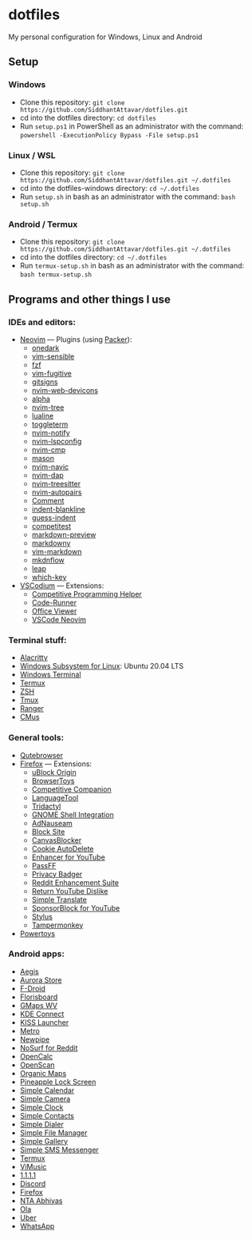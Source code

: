 # dotfiles
My personal configuration for Windows, Linux and Android

## Setup
### Windows
 - Clone this repository: `git clone https://github.com/SiddhantAttavar/dotfiles.git`
 - cd into the dotfiles directory: `cd dotfiles`
 - Run `setup.ps1` in PowerShell as an administrator with the command: `powershell -ExecutionPolicy Bypass -File setup.ps1`

### Linux / WSL
 - Clone this repository: `git clone https://github.com/SiddhantAttavar/dotfiles.git ~/.dotfiles`
 - cd into the dotfiles-windows directory: `cd ~/.dotfiles`
 - Run `setup.sh` in bash as an administrator with the command: `bash setup.sh`

### Android / Termux
 - Clone this repository: `git clone https://github.com/SiddhantAttavar/dotfiles.git ~/.dotfiles`
 - cd into the dotfiles directory: `cd ~/.dotfiles`
 - Run `termux-setup.sh` in bash as an administrator with the command: `bash termux-setup.sh`

## Programs and other things I use
### IDEs and editors:
 - [Neovim](https://neovim.io/) — Plugins (using [Packer](https://github.com/wbthomason/packer.nvim)):
	- [onedark](https://github.com/navarasu/onedark.nvim)
	- [vim-sensible](https://github.com/tpope/vim-sensible)
	- [fzf](https://github.com/junegunn/fzf.vim)
	- [vim-fugitive](https://github.com/tpope/vim-fugitive)
	- [gitsigns](https://github.com/lewis6991/gitsigns.nvim)
	- [nvim-web-devicons](https://github.com/kyazdani42/nvim-web-devicons)
	- [alpha](https://github.com/goolord/alpha-nvim)
	- [nvim-tree](https://github.com/kyazdani42/nvim-tree.lua)
	- [lualine](https://github.com/nvim-lualine/lualine.nvim)
	- [toggleterm](https://github.com/akinsho/toggleterm.nvim)
	- [nvim-notify](https://github.com/rcarriga/nvim-notify)
	- [nvim-lspconfig](https://github.com/neovim/nvim-lspconfig)
	- [nvim-cmp](https://github.com/hrsh7th/nvim-cmp)
	- [mason](https://github.com/williamboman/mason.nvim)
	- [nvim-navic](https://github.com/SmiteshP/nvim-navic)
	- [nvim-dap](https://github.com/mfussenegger/nvim-dap)
	- [nvim-treesitter](https://github.com/nvim-treesitter/nvim-treesitter)
	- [nvim-autopairs](https://github.com/windwp/nvim-autopairs)
	- [Comment](https://github.com/numToStr/Comment.nvim)
	- [indent-blankline](https://github.com/lukas-reineke/indent-blankline.nvim)
	- [guess-indent](https://github.com/nmac427/guess-indent.nvim)
	- [competitest](https://github.com/xeluxee/competitest.nvim)
	- [markdown-preview](https://github.com/iamcco/markdown-preview.nvim)
	- [markdowny](https://github.com/antonk52/markdowny.nvim)
	- [vim-markdown](https://github.com/preservim/vim-markdown)
	- [mkdnflow](https://github.com/jakevincent/mkdnflow.nvim)
	- [leap](https://github.com/ggandor/leap.nvim)
	- [which-key](https://github.com/folke/which-key.nvim)
 - [VSCodium](https://vscodium.com) — Extensions:
	- [Competitive Programming Helper](https://marketplace.visualstudio.com/items?itemName=DivyanshuAgrawal.competitive-programming-helper)
	- [Code-Runner](https://marketplace.visualstudio.com/items?itemName=formulahendry.code-runner)
	- [Office Viewer](https://marketplace.visualstudio.com/items?itemName=cweijan.vscode-office)
	- [VSCode Neovim](https://marketplace.visualstudio.com/items?itemName=asvetliakov.vscode-neovim)

### Terminal stuff:
 - [Alacritty](https://alacritty.org/)
 - [Windows Subsystem for Linux](https://docs.microsoft.com/en-us/windows/wsl/install-win10): Ubuntu 20.04 LTS
 - [Windows Terminal](http://aka.ms/windowsterminal)
 - [Termux](https://f-droid.org/en/packages/com.termux/)
 - [ZSH](https://www.zsh.org/)
 - [Tmux](https://github.com/tmux/tmux)
 - [Ranger](https://github.com/ranger/ranger)
 - [CMus](https://cmus.github.io/)

### General tools:
 - [Qutebrowser](https://qutebrowser.org)
 - [Firefox](https://www.mozilla.org/en-US/firefox/new/) — Extensions:
	- [uBlock Origin](https://addons.mozilla.org/en-US/firefox/addon/ublock-origin/)
	- [BrowserToys](https://github.com/SiddhantAttavar/BrowserToys-Extension)
	- [Competitive Companion](https://addons.mozilla.org/en-US/firefox/addon/competitive-companion/)
	- [LanguageTool](https://addons.mozilla.org/en-US/firefox/addon/languagetool/)
	- [Tridactyl](https://addons.mozilla.org/en-US/firefox/addon/tridactyl-vim/)
	- [GNOME Shell Integration](https://addons.mozilla.org/en-US/firefox/addon/gnome-shell-integration/)
	- [AdNauseam](https://addons.mozilla.org/en-US/firefox/addon/adnauseam/)
	- [Block Site](https://addons.mozilla.org/en-US/firefox/addon/block-website/)
	- [CanvasBlocker](https://addons.mozilla.org/en-US/firefox/addon/canvasblocker/)
	- [Cookie AutoDelete](https://addons.mozilla.org/en-US/firefox/addon/cookie-autodelete/)
	- [Enhancer for YouTube](https://addons.mozilla.org/en-US/firefox/addon/enhancer-for-youtube/)
	- [PassFF](https://addons.mozilla.org/en-US/firefox/addon/passff/)
	- [Privacy Badger](https://addons.mozilla.org/en-US/firefox/addon/privacy-badger/)
	- [Reddit Enhancement Suite](https://addons.mozilla.org/en-US/firefox/addon/reddit-enhancement-suite/)
	- [Return YouTube Dislike](https://addons.mozilla.org/en-US/firefox/addon/return-youtube-dislikes/)
	- [Simple Translate](https://addons.mozilla.org/en-US/firefox/addon/simple-translate/)
	- [SponsorBlock for YouTube](https://addons.mozilla.org/en-US/firefox/addon/sponsorblock/)
	- [Stylus](https://addons.mozilla.org/en-US/firefox/addon/stylus/)
	- [Tampermonkey](https://addons.mozilla.org/en-US/firefox/addon/tampermonkey/)
 - [Powertoys](https://docs.microsoft.com/en-us/windows/powertoys/)

### Android apps:
 - [Aegis](https://f-droid.org/en/packages/com.beemdevelopment.aegis)
 - [Aurora Store](https://f-droid.org/en/packages/com.aurora.store/)
 - [F-Droid](https://f-droid.org/en/packages/org.fdroid.fdroid/)
 - [Florisboard](https://f-droid.org/en/packages/dev.patrickgold.florisboard/)
 - [GMaps WV](https://f-droid.org/en/packages/us.spotco.maps/)
 - [KDE Connect](https://f-droid.org/en/packages/org.kde.kdeconnect_tp/)
 - [KISS Launcher](https://f-droid.org/en/packages/fr.neamar.kiss/)
 - [Metro](https://f-droid.org/en/packages/io.github.muntashirakon.Music/)
 - [Newpipe](https://f-droid.org/en/packages/org.schabi.newpipe/)
 - [NoSurf for Reddit](https://f-droid.org/en/packages/com.aaronhalbert.nosurfforreddit/)
 - [OpenCalc](https://f-droid.org/en/packages/com.darkempire78.opencalculator/)
 - [OpenScan](https://apt.izzysoft.de/fdroid/index/apk/com.ethereal.openscan)
 - [Organic Maps](https://f-droid.org/en/packages/app.organicmaps/)
 - [Pineapple Lock Screen](https://f-droid.org/en/packages/net.blumia.pineapple.lockscreen.oss/)
 - [Simple Calendar](https://f-droid.org/en/packages/com.simplemobiletools.calendar.pro/)
 - [Simple Camera](https://f-droid.org/en/packages/com.simplemobiletools.camera/)
 - [Simple Clock](https://f-droid.org/en/packages/com.simplemobiletools.clock/)
 - [Simple Contacts](https://f-droid.org/en/packages/com.simplemobiletools.contacts.pro/)
 - [Simple Dialer](https://f-droid.org/en/packages/com.simplemobiletools.dialer/)
 - [Simple File Manager](https://f-droid.org/en/packages/com.simplemobiletools.filemanager.pro/)
 - [Simple Gallery](https://f-droid.org/en/packages/com.simplemobiletools.gallery.pro/)
 - [Simple SMS Messenger](https://f-droid.org/en/packages/com.simplemobiletools.smsmessenger/)
 - [Termux](https://f-droid.org/en/packages/com.termux/)
 - [ViMusic](https://f-droid.org/en/packages/it.vfsfitvnm.vimusic/)
 - [1.1.1.1](https://play.google.com/store/apps/details?id=com.cloudflare.onedotonedotonedotone)
 - [Discord](https://play.google.com/store/apps/details?id=com.discord)
 - [Firefox](https://play.google.com/store/apps/details?id=org.mozilla.firefox)
 - [NTA Abhiyas](https://play.google.com/store/apps/details?id=com.abhyas.nta.com)
 - [Ola](https://play.google.com/store/apps/details?id=com.olacabs.customer)
 - [Uber](https://play.google.com/store/apps/details?id=com.ubercab)
 - [WhatsApp](https://play.google.com/store/apps/details?id=com.whatsapp)
